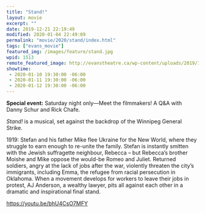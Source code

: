 ```yaml
---
title: "Stand!"
layout: movie
excerpt: ""
date: 2019-12-21 22:19:49
modified: 2020-01-04 22:49:09
permalink: "movie/2020/stand/index.html"
tags: ["evans_movie"]
featured_img: /images/feature/stand.jpg
wpid: 1513
remote_featured_image: http://evanstheatre.ca/wp-content/uploads/2019/12/stand.jpg
showtime: 
 - 2020-01-10 19:30:00 -06:00
 - 2020-01-11 19:30:00 -06:00
 - 2020-01-12 19:30:00 -06:00
---
```




**Special event:** Saturday night only—Meet the filmmakers! A Q&amp;A with Danny Schur and Rick Chafe.

*Stand!* is a musical, set against the backdrop of the Winnipeg General Strike.

1919: Stefan and his father Mike flee Ukraine for the New World, where they struggle to earn enough to re-unite the family. Stefan is instantly smitten with the Jewish suffragette neighbour, Rebecca – but Rebecca’s brother Moishe and Mike oppose the would-be Romeo and Juliet. Returned soldiers, angry at the lack of jobs after the war, violently threaten the city’s immigrants, including Emma, the refugee from racial persecution in Oklahoma. When a movement develops for workers to leave their jobs in protest, AJ Anderson, a wealthy lawyer, pits all against each other in a dramatic and inspirational final stand.

https://youtu.be/bhU4CsO7MFY